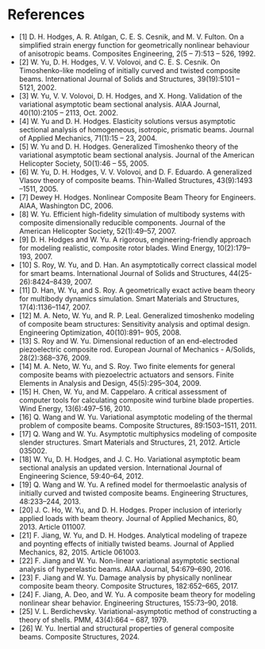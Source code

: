 # References

[^hodges1992simplified]: D. H. Hodges, A. R. Atılgan, C. E. S. Cesnik, and M. V. Fulton. On a simplified strain energy function for geometrically nonlinear behaviour of anisotropic beams. Composites Engineering, 2(5 – 7):513 – 526, 1992.

- <span id="page-24-0"></span>[1] D. H. Hodges, A. R. Atılgan, C. E. S. Cesnik, and M. V. Fulton. On a simplified strain energy function for geometrically nonlinear behaviour of anisotropic beams. Composites Engineering, 2(5 – 7):513 – 526, 1992.
- [2] W. Yu, D. H. Hodges, V. V. Volovoi, and C. E. S. Cesnik. On Timoshenko-like modeling of initially curved and twisted composite beams. International Journal of Solids and Structures, 39(19):5101 – 5121, 2002.
- [3] W. Yu, V. V. Volovoi, D. H. Hodges, and X. Hong. Validation of the variational asymptotic beam sectional analysis. AIAA Journal, 40(10):2105 – 2113, Oct. 2002.
- [4] W. Yu and D. H. Hodges. Elasticity solutions versus asymptotic sectional analysis of homogeneous, isotropic, prismatic beams. Journal of Applied Mechanics, 71(1):15 – 23, 2004.
- [5] W. Yu and D. H. Hodges. Generalized Timoshenko theory of the variational asymptotic beam sectional analysis. Journal of the American Helicopter Society, 50(1):46 – 55, 2005.
- [6] W. Yu, D. H. Hodges, V. V. Volovoi, and D. F. Eduardo. A generalized Vlasov theory of composite beams. Thin-Walled Structures, 43(9):1493 –1511, 2005.
- <span id="page-24-2"></span>[7] Dewey H. Hodges. Nonlinear Composite Beam Theory for Engineers. AIAA, Washington DC, 2006.
- [8] W. Yu. Efficient high-fidelity simulation of multibody systems with composite dimensionally reducible components. Journal of the American Helicopter Society, 52(1):49–57, 2007.
- [9] D. H. Hodges and W. Yu. A rigorous, engineering-friendly approach for modeling realistic, composite rotor blades. Wind Energy, 10(2):179–193, 2007.
- [10] S. Roy, W. Yu, and D. Han. An asymptotically correct classical model for smart beams. International Journal of Solids and Structures, 44(25-26):8424–8439, 2007.
- [11] D. Han, W. Yu, and S. Roy. A geometrically exact active beam theory for multibody dynamics simulation. Smart Materials and Structures, 17(4):1136–1147, 2007.
- [12] M. A. Neto, W. Yu, and R. P. Leal. Generalized timoshenko modeling of composite beam structures: Sensitivity analysis and optimal design. Engineering Optimization, 40(10):891– 905, 2008.
- <span id="page-24-1"></span>[13] S. Roy and W. Yu. Dimensional reduction of an end-electroded piezoelectric composite rod. European Journal of Mechanics - A/Solids, 28(2):368–376, 2009.
- [14] M. A. Neto, W. Yu, and S. Roy. Two finite elements for general composite beams with piezoelectric actuators and sensors. Finite Elements in Analysis and Design, 45(5):295–304, 2009.
- [15] H. Chen, W. Yu, and M. Cappelaro. A critical assessment of computer tools for calculating composite wind turbine blade properties. Wind Energy, 13(6):497–516, 2010.
- [16] Q. Wang and W. Yu. Variational asymptotic modeling of the thermal problem of composite beams. Composite Structures, 89:1503–1511, 2011.
- [17] Q. Wang and W. Yu. Asymptotic multiphysics modeling of composite slender structures. Smart Materials and Structures, 21, 2012. Article 035002.
- [18] W. Yu, D. H. Hodges, and J. C. Ho. Variational asymptotic beam sectional analysis an updated version. International Journal of Engineering Science, 59:40–64, 2012.
- [19] Q. Wang and W. Yu. A refined model for thermoelastic analysis of initially curved and twisted composite beams. Engineering Structures, 48:233–244, 2013.
- [20] J. C. Ho, W. Yu, and D. H. Hodges. Proper inclusion of interiorly applied loads with beam theory. Journal of Applied Mechanics, 80, 2013. Article 011007.
- [21] F. Jiang, W. Yu, and D. H. Hodges. Analytical modeling of trapeze and poynting effects of initially twisted beams. Journal of Applied Mechanics, 82, 2015. Article 061003.
- [22] F. Jiang and W. Yu. Non-linear variational asymptotic sectional analysis of hyperelastic beams. AIAA Journal, 54:679–690, 2016.
- [23] F. Jiang and W. Yu. Damage analysis by physically nonlinear composite beam theory. Composite Structures, 182:652–665, 2017.
- <span id="page-25-0"></span>[24] F. Jiang, A. Deo, and W. Yu. A composite beam theory for modeling nonlinear shear behavior. Engineering Structures, 155:73–90, 2018.
- <span id="page-25-1"></span>[25] V. L. Berdichevsky. Variational-asymptotic method of constructing a theory of shells. PMM, 43(4):664 – 687, 1979.
- <span id="page-25-2"></span>[26] W. Yu. Inertial and structural properties of general composite beams. Composite Structures, 2024.
